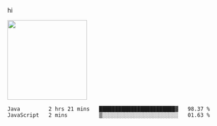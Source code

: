 hi

<img height="180em" src="https://github-readme-stats.vercel.app/api?username=AProductiveNerd&show_icons=true&hide_border=true&&count_private=true&include_all_commits=true" />

<!--START_SECTION:waka-->

```text
Java         2 hrs 21 mins   ████████████████████████▓   98.37 %
JavaScript   2 mins          ▒░░░░░░░░░░░░░░░░░░░░░░░░   01.63 %
```

<!--END_SECTION:waka-->
